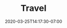 ---
title: Travel
date: 2020-03-25T14:17:30-07:00
draft: true
# View.
#   1 = List
#   2 = Compact
#   3 = Card
#   4 = Citation
view: 1

# Optional header image (relative to `static/img/` folder).
header: 
  caption: ""
  image: ""
---